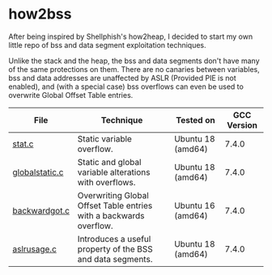 # how2bss
After being inspired by Shellphish's how2heap, I decided to start my own little repo of bss and data segment exploitation techniques.

Unlike the stack and the heap, the bss and data segments don't have many of the same protections on them. There are no canaries between variables, bss and data addresses are unaffected by ASLR (Provided PIE is not enabled), and (with a special case) bss overflows can even be used to overwrite Global Offset Table entries.

| File | Technique | Tested on | GCC Version |
| - | - | - | - |
| [stat.c](stat.c) | Static variable overflow. | Ubuntu 18 (amd64) | 7.4.0 |
| [globalstatic.c](globalstatic.c) | Static and global variable alterations with overflows. | Ubuntu 18 (amd64) | 7.4.0 |
| [backwardgot.c](backwardgot.c) | Overwriting Global Offset Table entries with a backwards overflow. | Ubuntu 16 (amd64) | 7.4.0 |
| [aslrusage.c](aslrusage.c) | Introduces a useful property of the BSS and data segments. | Ubuntu 18 (amd64) | 7.4.0 |
